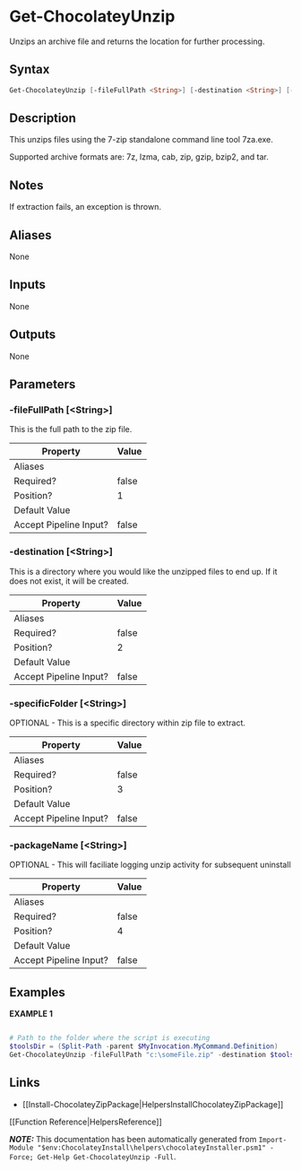 ﻿# Get-ChocolateyUnzip

Unzips an archive file and returns the location for further processing.

## Syntax

~~~powershell
Get-ChocolateyUnzip [-fileFullPath <String>] [-destination <String>] [-specificFolder <String>] [-packageName <String>]
~~~

## Description
This unzips files using the 7-zip standalone command line tool 7za.exe.

Supported archive formats are: 7z, lzma, cab, zip, gzip, bzip2, and tar.

## Notes

If extraction fails, an exception is thrown.

## Aliases

None

## Inputs

None

## Outputs

None

## Parameters

###  -fileFullPath [\<String\>]
This is the full path to the zip file.

Property               | Value
---------------------- | -----
Aliases                | 
Required?              | false
Position?              | 1
Default Value          | 
Accept Pipeline Input? | false
 
###  -destination [\<String\>]
This is a directory where you would like the unzipped files to end up.
If it does not exist, it will be created.

Property               | Value
---------------------- | -----
Aliases                | 
Required?              | false
Position?              | 2
Default Value          | 
Accept Pipeline Input? | false
 
###  -specificFolder [\<String\>]
OPTIONAL - This is a specific directory within zip file to extract.

Property               | Value
---------------------- | -----
Aliases                | 
Required?              | false
Position?              | 3
Default Value          | 
Accept Pipeline Input? | false
 
###  -packageName [\<String\>]
OPTIONAL - This will faciliate logging unzip activity for subsequent uninstall

Property               | Value
---------------------- | -----
Aliases                | 
Required?              | false
Position?              | 4
Default Value          | 
Accept Pipeline Input? | false
 

## Examples
**EXAMPLE 1**

~~~powershell

# Path to the folder where the script is executing
$toolsDir = (Split-Path -parent $MyInvocation.MyCommand.Definition)
Get-ChocolateyUnzip -fileFullPath "c:\someFile.zip" -destination $toolsDir
~~~

## Links

 * [[Install-ChocolateyZipPackage|HelpersInstallChocolateyZipPackage]]


[[Function Reference|HelpersReference]]

***NOTE:*** This documentation has been automatically generated from `Import-Module "$env:ChocolateyInstall\helpers\chocolateyInstaller.psm1" -Force; Get-Help Get-ChocolateyUnzip -Full`.
